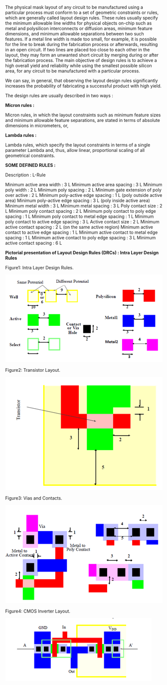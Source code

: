 The physical mask layout of any circuit to be manufactured using a particular process must conform to a set of geometric constraints or rules, which are generally called layout design rules. These rules usually specify the minimum allowable line widths for physical objects on-chip such as metal and polysilicon interconnects or diffusion areas, minimum feature dimensions, and minimum allowable separations between two such features. If a metal line width is made too small, for example, it is possible for the line to break during the fabrication process or afterwards, resulting in an open circuit. If two lines are placed too close to each other in the layout, they may form an unwanted short circuit by merging during or after the fabrication process. The main objective of design rules is to achieve a high overall yield and reliability while using the smallest possible silicon area, for any circuit to be manufactured with a particular process.


We can say, in general, that observing the layout design rules significantly increases the probability of fabricating a successful product with high yield.


The design rules are usually described in two ways :

**Micron rules :** 

Micron rules, in which the layout constraints such as minimum feature sizes and minimum allowable feature separations, are stated in terms of absolute dimensions in micrometers, or,

**Lambda rules :** 

Lambda rules, which specify the layout constraints in terms of a single parameter Lambda and, thus, allow linear, proportional scaling of all geometrical constraints.

**SOME DEFINED RULES :**

Description : L-Rule

Minimum active area width : 3 L
Minimum active area spacing : 3 L
Minimum poly width : 2 L
Minimum poly spacing : 2 L
Minimum gate extension of poly over active : 2 L
Minimum poly-active edge spacing : 1 L
(poly outside active area)
Minimum poly-active edge spacing : 3 L
(poly inside active area)
Minimum metal width : 3 L
Minimum metal spacing : 3 L
Poly contact size : 2 L
Minimum poly contact spacing : 2 L
Minimum poly contact to poly edge spacing : 1 L
Minimum poly contact to metal edge spacing : 1 L
Minimum poly contact to active edge spacing : 3 L
Active contact size : 2 L
Minimum active contact spacing : 2 L
(on the same active region)
Minimum active contact to active edge spacing : 1 L
Minimum active contact to metal edge spacing : 1 L
Minimum active contact to poly edge spacing : 3 L
Minimum active contact spacing : 6 L

**Pictorial presentation of Layout Design Rules (DRCs) : Intra Layer Design Rules**


Figure1: Intra Layer Design Rules.

<img src="images/1.png">


Figure2: Transistor Layout.

<img src="images/2.png">


Figure3: Vias and Contacts.

<img src="images/3.png">


Figure4: CMOS Inverter Layout.

<img src="images/4.png">
